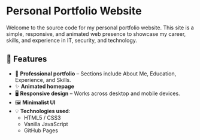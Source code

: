 # Personal Portfolio Website

Welcome to the source code for my personal portfolio website. This site is a simple, responsive, and animated web presence to showcase my career, skills, and experience in IT, security, and technology.

## 📌 Features

- 💼 **Professional portfolio** – Sections include About Me, Education, Experience, and Skills.
- ✨ **Animated homepage**
- 🖥️ **Responsive design** – Works across desktop and mobile devices.
- 🖼️ **Minimalist UI** 
- 💡 **Technologies used**:
  - HTML5 / CSS3
  - Vanilla JavaScript
  - GitHub Pages
